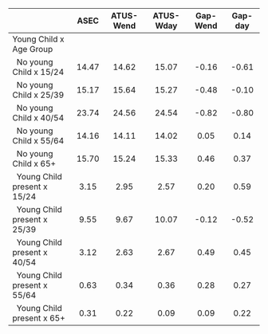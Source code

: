 
|                      |         ASEC |    ATUS-Wend |    ATUS-Wday |     Gap-Wend |      Gap-day |
| -------------------- | :----------: | :----------: | :----------: | :----------: | :----------: |
| Young Child x Age Group |              |              |              |              |              |
| &nbsp;&nbsp;No young Child x 15/24 |        14.47 |        14.62 |        15.07 |        -0.16 |        -0.61 |
| &nbsp;&nbsp;No young Child x 25/39 |        15.17 |        15.64 |        15.27 |        -0.48 |        -0.10 |
| &nbsp;&nbsp;No young Child x 40/54 |        23.74 |        24.56 |        24.54 |        -0.82 |        -0.80 |
| &nbsp;&nbsp;No young Child x 55/64 |        14.16 |        14.11 |        14.02 |         0.05 |         0.14 |
| &nbsp;&nbsp;No young Child x 65+ |        15.70 |        15.24 |        15.33 |         0.46 |         0.37 |
| &nbsp;&nbsp;Young Child present x 15/24 |         3.15 |         2.95 |         2.57 |         0.20 |         0.59 |
| &nbsp;&nbsp;Young Child present x 25/39 |         9.55 |         9.67 |        10.07 |        -0.12 |        -0.52 |
| &nbsp;&nbsp;Young Child present x 40/54 |         3.12 |         2.63 |         2.67 |         0.49 |         0.45 |
| &nbsp;&nbsp;Young Child present x 55/64 |         0.63 |         0.34 |         0.36 |         0.28 |         0.27 |
| &nbsp;&nbsp;Young Child present x 65+ |         0.31 |         0.22 |         0.09 |         0.09 |         0.22 |

